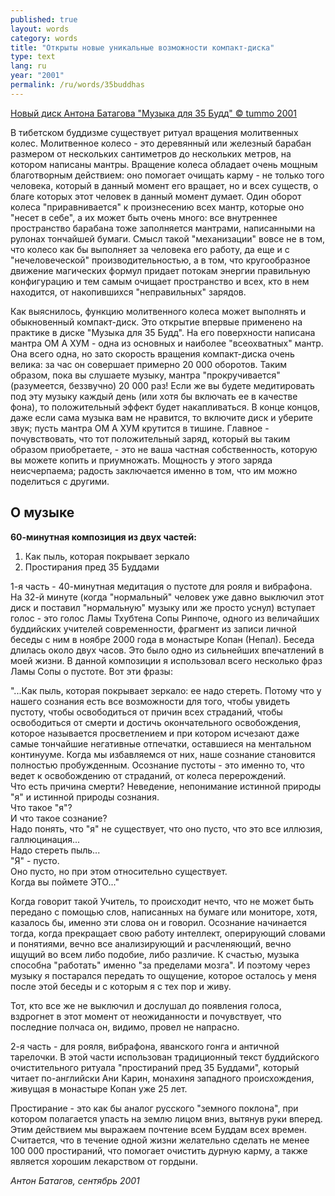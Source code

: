 ```yaml
---
published: true
layout: words
category: words
title: "Открыты новые уникальные возможности компакт-диска"
type: text
lang: ru
year: "2001"
permalink: /ru/words/35buddhas
---
```


[Новый диск Антона Батагова "Музыка для 35 Будд" © tummo 2001](/batagov/records/2001/music-for-the-35-buddhas)

В тибетском буддизме существует ритуал вращения молитвенных колес. Молитвенное колесо - это деревянный или железный барабан размером от нескольких сантиметров до нескольких метров, на котором написаны мантры. Вращение колеса обладает очень мощным благотворным действием: оно помогает очищать карму - не только того человека, который в данный момент его вращает, но и всех существ, о благе которых этот человек в данный момент думает. Один оборот колеса "приравнивается" к произнесению всех мантр, которые оно "несет в себе", а их может быть очень много: все внутреннее пространство барабана тоже заполняется мантрами, написанными на рулонах тончайшей бумаги. Смысл такой "механизации" вовсе не в том, что колесо как бы выполняет за человека его работу, да еще и с "нечеловеческой" производительностью, а в том, что кругообразное движение магических формул придает потокам энергии правильную конфигурацию и тем самым очищает пространство и всех, кто в нем находится, от накопившихся "неправильных" зарядов.

Как выяснилось, функцию молитвенного колеса может выполнять и обыкновенный компакт-диск. Это открытие впервые применено на практике в диске "Музыка для 35 Будд". На его поверхности написана мантра ОМ А ХУМ - одна из основных и наиболее "всеохватных" мантр. Она всего одна, но зато скорость вращения компакт-диска очень велика: за час он совершает примерно 20 000 оборотов. Таким образом, пока вы слушаете музыку, мантра "прокручивается" (разумеется, беззвучно) 20 000 раз! Если же вы будете медитировать под эту музыку каждый день (или хотя бы включать ее в качестве фона), то положительный эффект будет накапливаться. В конце концов, даже если сама музыка вам не нравится, то включите диск и уберите звук; пусть мантра ОМ А ХУМ крутится в тишине. Главное - почувствовать, что тот положительный заряд, который вы таким образом приобретаете, - это не ваша частная собственность, которую вы можете копить и приумножать. Мощность у этого заряда неисчерпаема; радость заключается именно в том, что им можно поделиться с другими.

 

## О музыке

 

**60-минутная композиция из двух частей:**

1. Как пыль, которая покрывает зеркало
2. Простирания пред 35 Буддами

1-я часть - 40-минутная медитация о пустоте для рояля и вибрафона. На 32-й минуте (когда "нормальный" человек уже давно выключил этот диск и поставил "нормальную" музыку или же просто уснул) вступает голос - это голос Ламы Тхубтена Сопы Ринпоче, одного из величайших буддийских учителей современности, фрагмент из записи личной беседы с ним в ноябре 2000 года в монастыре Копан (Непал). Беседа длилась около двух часов. Это было одно из сильнейших впечатлений в моей жизни. В данной композиции я использовал всего несколько фраз Ламы Сопы о пустоте. Вот эти фразы:

"...Как пыль, которая покрывает зеркало: ее надо стереть. Потому что у нашего сознания есть все возможности для того, чтобы увидеть пустоту, чтобы освободиться от причин всех страданий, чтобы освободиться от смерти и достичь окончательного освобождения, которое называется просветлением и при котором исчезают даже самые тончайшие негативные отпечатки, оставшиеся на ментальном континууме. Когда мы избавляемся от них, наше сознание становится полностью пробужденным.
Осознание пустоты - это именно то, что ведет к освобождению от страданий, от колеса перерождений.  
Что есть причина смерти? Неведение, непонимание истинной природы "я" и истинной природы сознания.  
Что такое "я"?  
И что такое сознание?  
Надо понять, что "я" не существует, что оно пусто, что это все иллюзия, галлюцинация...  
Надо стереть пыль...  
"Я" - пусто.  
Оно пусто, но при этом относительно существует.  
Когда вы поймете ЭТО..."  

Когда говорит такой Учитель, то происходит нечто, что не может быть передано с помощью слов, написанных на бумаге или мониторе, хотя, казалось бы, именно эти слова он и говорил. Осознание начинается тогда, когда прекращает свою работу интеллект, оперирующий словами и понятиями, вечно все анализирующий и расчленяющий, вечно ищущий во всем либо подобие, либо различие. К счастью, музыка способна "работать" именно "за пределами мозга". И поэтому через музыку я постарался передать то ощущение, которое осталось у меня после этой беседы и с которым я с тех пор и живу.

Тот, кто все же не выключил и дослушал до появления голоса, вздрогнет в этот момент от неожиданности и почувствует, что последние полчаса он, видимо, провел не напрасно.

2-я часть - для рояля, вибрафона, яванского гонга и античной тарелочки. В этой части использован традиционный текст буддийского очистительного ритуала "простираний пред 35 Буддами", который читает по-английски Ани Карин, монахиня западного происхождения, живущая в монастыре Копан уже 25 лет.

Простирание - это как бы аналог русского "земного поклона", при котором полагается упасть на землю лицом вниз, вытянув руки вперед. Этим действием мы выражаем почтение всем Буддам всех времен. Считается, что в течение одной жизни желательно сделать не менее 100 000 простираний, что помогает очистить дурную карму, а также является хорошим лекарством от гордыни.

_Антон Батагов, сентябрь 2001_